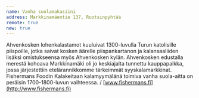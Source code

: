 ```yaml
---
name: Vanha suolamakasiini
address: Markkinamäentie 137, Ruotsinpyhtää
remote: true
new: true
---
```

Ahvenkosken lohenkalastamot kuuluivat 1300-luvulla Turun katolisille piispoille, jotka saivat kosken äärelle 
piispankartanon ja kalansaaliiden lisäksi omistukseensa myös Ahvenkosken kylän. Ahvenkosken edustalla merestä kohoava 
Markkinamäki oli jo keskiajalta tunnettu kauppapaikka, jossa järjestettiin etelärannikkomme tärkeimmät syyskalamarkkinat.
Fishermans Foodin Kalakeitaan kalamyymälänä toimiva vanha suola-aitta on peräisin 1700-1800-luvun vaihteessa. /
[www.fishermans.fi](http://www.fishermans.fi)
